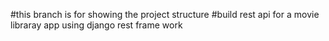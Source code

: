 #this branch is for showing the project structure
#build rest api for a movie libraray app using django rest frame work
